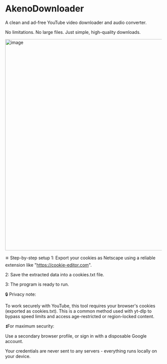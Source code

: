 # AkenoDownloader
A clean and ad-free YouTube video downloader and audio converter.

No limitations. No large files. Just simple, high-quality downloads.

<img width="686" height="678" alt="image" src="https://github.com/user-attachments/assets/bc79c0ec-774b-4ef2-91da-2bff1e3f08ff" />



✳️ Step-by-step setup
1: Export your cookies as Netscape using a reliable extension like "https://cookie-editor.com".

2: Save the extracted data into a cookies.txt file.

3: The program is ready to run.

🔒 Privacy note:

To work securely with YouTube, this tool requires your browser's cookies (exported as cookies.txt). This is a common method used with yt-dlp to bypass speed limits and access age-restricted or region-locked content.

⏫For maximum security:

Use a secondary browser profile, or sign in with a disposable Google account.

Your credentials are never sent to any servers - everything runs locally on your device.
